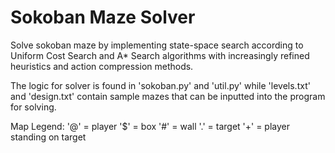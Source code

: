 # Sokoban Maze Solver
Solve sokoban maze by implementing state-space search according to Uniform Cost Search and A* Search algorithms with increasingly refined heuristics and action compression methods.

The logic for solver is found in 'sokoban.py' and 'util.py' while 'levels.txt' and 'design.txt' contain sample mazes that can be inputted into the program for solving.

Map Legend:
'@' = player
'$' = box
'#' = wall
'.' = target
'+' = player standing on target
